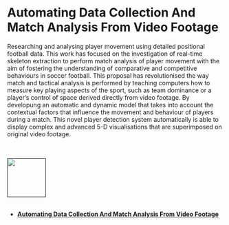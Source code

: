 
# Automating Data Collection And Match Analysis From Video Footage

<p> Researching and analysing player movement using detailed positional football data. This work has focused on the investigation of real-time skeleton
 extraction to perform match analysis of player movement with the aim of fostering the understanding of comparative and competitive behaviours in soccer football.
 This proposal has revolutionised the way match and tactical analysis is performed by teaching computers how to measure key playing aspects of the sport,
 such as team dominance or a player’s control of space derived directly from video footage. By developung an automatic and dynamic model that takes into account
 the contextual factors that influence the movement and behaviour of players during a match. This novel player detection system automatically is able to display
 complex and advanced 5-D visualisations that are superimposed on original video footage.</p>
 
 <br><br/> 
[<img src="https://github.com/Xiuhcoatl-013/Soccer/blob/main/Soccer/Soccer___%5Bimages%5D/Sports%2BPerformance%2BAnalysis%2B-%2BAutomated%2BData%2BCollection%2B5.gif" width="90px" height="auto"/>]()
<br><br/>

- [__Automating Data Collection And Match Analysis From Video Footage__](https://github.com/Xiuhcoatl-013/Soccer/blob/main/Soccer/Soccer.ipynb)